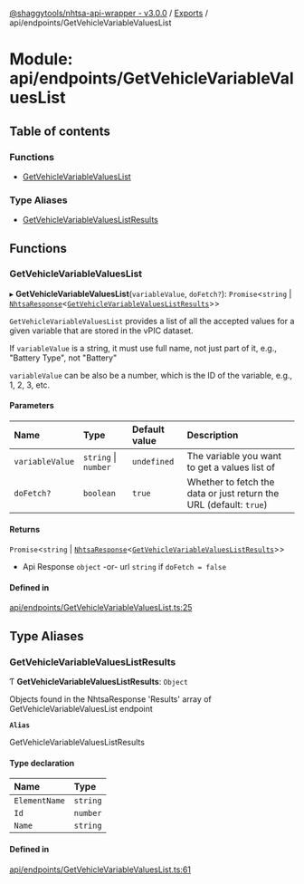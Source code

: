 [@shaggytools/nhtsa-api-wrapper - v3.0.0](../index.md) / [Exports](../modules.md) / api/endpoints/GetVehicleVariableValuesList

# Module: api/endpoints/GetVehicleVariableValuesList

## Table of contents

### Functions

- [GetVehicleVariableValuesList](api_endpoints_GetVehicleVariableValuesList.md#getvehiclevariablevalueslist)

### Type Aliases

- [GetVehicleVariableValuesListResults](api_endpoints_GetVehicleVariableValuesList.md#getvehiclevariablevalueslistresults)

## Functions

### GetVehicleVariableValuesList

▸ **GetVehicleVariableValuesList**(`variableValue`, `doFetch?`): `Promise`<`string` \| [`NhtsaResponse`](api_types.md#nhtsaresponse)<[`GetVehicleVariableValuesListResults`](api_endpoints_GetVehicleVariableValuesList.md#getvehiclevariablevalueslistresults)\>\>

`GetVehicleVariableValuesList` provides a list of all the accepted values for a given variable
that are stored in the vPIC dataset.

If `variableValue` is a string, it must use full name, not just part of it, e.g.,
"Battery Type", not "Battery"

`variableValue` can be also be a number, which is the ID of the variable, e.g., 1, 2, 3, etc.

#### Parameters

| Name | Type | Default value | Description |
| :------ | :------ | :------ | :------ |
| `variableValue` | `string` \| `number` | `undefined` | The variable you want to get a values list of |
| `doFetch?` | `boolean` | `true` | Whether to fetch the data or just return the URL (default: `true`) |

#### Returns

`Promise`<`string` \| [`NhtsaResponse`](api_types.md#nhtsaresponse)<[`GetVehicleVariableValuesListResults`](api_endpoints_GetVehicleVariableValuesList.md#getvehiclevariablevalueslistresults)\>\>

- Api Response
`object` -or- url `string` if `doFetch = false`

#### Defined in

[api/endpoints/GetVehicleVariableValuesList.ts:25](https://github.com/ShaggyTech/nhtsa-api-wrapper/blob/1e31d45/packages/lib/src/api/endpoints/GetVehicleVariableValuesList.ts#L25)

## Type Aliases

### GetVehicleVariableValuesListResults

Ƭ **GetVehicleVariableValuesListResults**: `Object`

Objects found in the NhtsaResponse 'Results' array of GetVehicleVariableValuesList endpoint

**`Alias`**

GetVehicleVariableValuesListResults

#### Type declaration

| Name | Type |
| :------ | :------ |
| `ElementName` | `string` |
| `Id` | `number` |
| `Name` | `string` |

#### Defined in

[api/endpoints/GetVehicleVariableValuesList.ts:61](https://github.com/ShaggyTech/nhtsa-api-wrapper/blob/1e31d45/packages/lib/src/api/endpoints/GetVehicleVariableValuesList.ts#L61)
